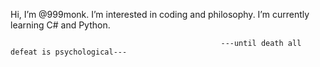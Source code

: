 Hi, I’m @999monk. I’m interested in coding and philosophy.
I’m currently learning C# and Python. 

                                                   ---until death all defeat is psychological---


<!---
999monk/999monk is a ✨ special ✨ repository because its `README.md` (this file) appears on your GitHub profile.
You can click the Preview link to take a look at your changes.
--->
